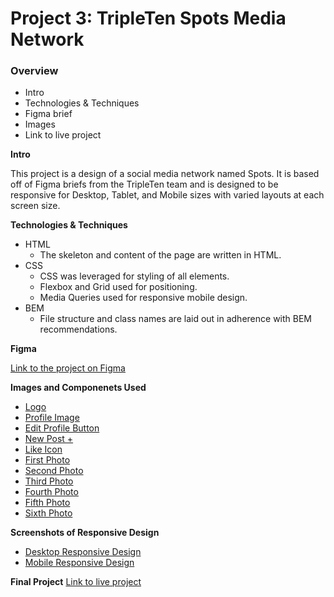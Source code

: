 # Project 3: TripleTen Spots Media Network

### Overview

- Intro
- Technologies & Techniques
- Figma brief
- Images
- Link to live project

**Intro**

This project is a design of a social media network named Spots. It is based off of Figma briefs from the TripleTen team and is designed to be responsive for Desktop, Tablet, and Mobile sizes with varied layouts at each screen size.

**Technologies & Techniques**

- HTML
  - The skeleton and content of the page are written in HTML.
- CSS
  - CSS was leveraged for styling of all elements.
  - Flexbox and Grid used for positioning.
  - Media Queries used for responsive mobile design.
- BEM
  - File structure and class names are laid out in adherence with BEM recommendations.

**Figma**

[Link to the project on Figma](https://www.figma.com/file/BBNm2bC3lj8QQMHlnqRsga/Sprint-3-Project-%E2%80%94-Spots?type=design&node-id=2%3A60&mode=design&t=afgNFybdorZO6cQo-1)

**Images and Componenets Used**

- [Logo](./images/logo.svg)
- [Profile Image](./images/avatar.jpg)
- [Edit Profile Button](./images/edit-profile.svg)
- [New Post +](./images/plus.svg)
- [Like Icon](./images/like-icon.svg)
- [First Photo](./images/1-photo-by-moritz-feldmann-from-pexels.jpg)
- [Second Photo](./images/2-photo-by-ceiline-from-pexels.jpg)
- [Third Photo](./images/3-photo-by-tubanur-dogan-from-pexels.jpg)
- [Fourth Photo](./images/4-photo-by-maurice-laschet-from-pexels.jpg)
- [Fifth Photo](./images/5-photo-by-van-anh-nguyen-from-pexels.jpg)
- [Sixth Photo](./images/6-photo-by-moritz-feldmann-from-pexels.jpg)

**Screenshots of Responsive Design**

- [Desktop Responsive Design](https://drive.google.com/file/d/10uDLKOPVbQld18QhKHPntwnguGo68e3g/view?usp=sharing)
- [Mobile Responsive Design](https://drive.google.com/file/d/10uDLKOPVbQld18QhKHPntwnguGo68e3g/view?usp=sharing)

**Final Project**
[Link to live project](https://jraebowen.github.io/se_project_spots/)
